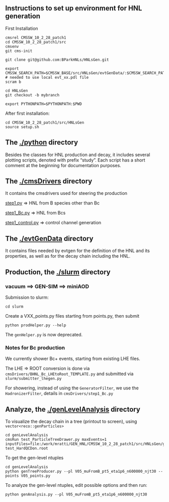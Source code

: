 ## Instructions to set up environment for HNL generation

First Installation
```
cmsrel CMSSW_10_2_28_patch1
cd CMSSW_10_2_28_patch1/src
cmsenv
git cms-init

git clone git@github.com:BParkHNLs/HNLsGen.git

export CMSSW_SEARCH_PATH=$CMSSW_BASE/src/HNLsGen/evtGenData/:$CMSSW_SEARCH_PATH  # needed to use local evt_xx.pdl file
scram b

cd HNLsGen
git checkout -b mybranch

export PYTHONPATH=$PYTHONPATH:$PWD 

```

After first installation:
```
cd CMSSW_10_2_28_patch1/src/HNLsGen
source setup.sh
```

## The [./python](./python) directory
Besides the classes for HNL production and decay, it includes several plotting scripts, denoted with prefix “study”. Each script has a short comment at the beginning for documentation purposes.

## The [./cmsDrivers](./cmsDrivers) directory
It contains the cmsdrivers used for steering the production

[step1.py](./cmsDrivers/step1.py)                          => HNL from B species other than Bc

[step1_Bc.py](./cmsDrivers/step1_Bc.py)                       => HNL from Bcs 

[step1_control.py](./cmsDrivers/step1_control.py)                  => control channel generation                

## The [./evtGenData](./evtGenData) directory
It contains files needed by evtgen for the definition of the HNL and its properties, as well as for the decay chain including the HNL.

## Production, the [./slurm](./slurm) directory
### vacuum ==> GEN-SIM ==> miniAOD
Submission to slurm:
```
cd slurm
```
Create a VXX_points.py files starting from points.py, then submit
```
python prodHelper.py --help
```
The ```genHelper.py``` is now deprecated.

### Notes for Bc production
We currently shower Bc+ events, starting from existing LHE files.

The LHE => ROOT conversion is done via ```cmsDrivers/BHNL_Bc_LHEtoRoot_TEMPLATE.py``` and submitted via ```slurm/submitter_lhegen.py```

For showering, instead of using the ```GeneratorFilter```, we use the ```HadronizerFilter```, details in ```cmsDrivers/step1_Bc.py```

## Analyze, the [./genLevelAnalysis](./genLevelAnalysis) directory
To visualize the decay chain in a tree (printout to screen), using ```vector<reco::genParticles>```
```
cd genLevelAnalysis
cmsRun test_ParticleTreeDrawer.py maxEvents=1 inputFiles=file:/work/mratti/GEN_HNL/CMSSW_10_2_28_patch1/src/HNLsGen/genSimFiles/BPH-test_HardQCDon.root
```

To get the gen-level ntuples
```
cd genLevelAnalysis
python genTreeProducer.py --pl V05_muFromB_pt5_eta1p6_n600000_njt30 --points V05_points.py
```

To analyze the gen-level ntuples, edit possible options and then run:
```
python genAnalysis.py --pl V05_muFromB_pt5_eta1p6_n600000_njt30
```

